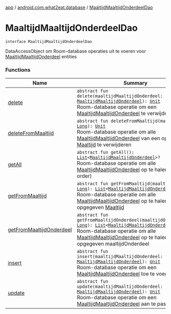 [app](../../index.md) / [android.com.what2eat.database](../index.md) / [MaaltijdMaaltijdOnderdeelDao](./index.md)

# MaaltijdMaaltijdOnderdeelDao

`interface MaaltijdMaaltijdOnderdeelDao`

DataAccessObject om Room-database operaties uit te voeren voor [MaaltijdMaaltijdOnderdeel](../../android.com.what2eat.model/-maaltijd-maaltijd-onderdeel/index.md) entities

### Functions

| Name | Summary |
|---|---|
| [delete](delete.md) | `abstract fun delete(maaltijdMaaltijdOnderdeel: `[`MaaltijdMaaltijdOnderdeel`](../../android.com.what2eat.model/-maaltijd-maaltijd-onderdeel/index.md)`): `[`Unit`](https://kotlinlang.org/api/latest/jvm/stdlib/kotlin/-unit/index.html)<br>Room-database operatie om een [MaaltijdMaaltijdOnderdeel](../../android.com.what2eat.model/-maaltijd-maaltijd-onderdeel/index.md) te verwijderen |
| [deleteFromMaaltijd](delete-from-maaltijd.md) | `abstract fun deleteFromMaaltijd(maaltijdId: `[`Long`](https://kotlinlang.org/api/latest/jvm/stdlib/kotlin/-long/index.html)`): `[`Unit`](https://kotlinlang.org/api/latest/jvm/stdlib/kotlin/-unit/index.html)<br>Room-database operatie om alle [MaaltijdMaaltijdOnderdeel](../../android.com.what2eat.model/-maaltijd-maaltijd-onderdeel/index.md) van een opgegeven [Maaltijd](../../android.com.what2eat.model/-maaltijd/index.md) te verwijderen |
| [getAll](get-all.md) | `abstract fun getAll(): `[`List`](https://kotlinlang.org/api/latest/jvm/stdlib/kotlin.collections/-list/index.html)`<`[`MaaltijdMaaltijdOnderdeel`](../../android.com.what2eat.model/-maaltijd-maaltijd-onderdeel/index.md)`>?`<br>Room-database operatie om alle [MaaltijdMaaltijdOnderdeel](../../android.com.what2eat.model/-maaltijd-maaltijd-onderdeel/index.md) op te halen (DESC order) |
| [getFromMaaltijd](get-from-maaltijd.md) | `abstract fun getFromMaaltijd(maaltijdId: `[`Long`](https://kotlinlang.org/api/latest/jvm/stdlib/kotlin/-long/index.html)`): `[`List`](https://kotlinlang.org/api/latest/jvm/stdlib/kotlin.collections/-list/index.html)`<`[`MaaltijdMaaltijdOnderdeel`](../../android.com.what2eat.model/-maaltijd-maaltijd-onderdeel/index.md)`>?`<br>Room-database operatie om alle [MaaltijdMaaltijdOnderdeel](../../android.com.what2eat.model/-maaltijd-maaltijd-onderdeel/index.md) op te halen van een opgegeven [Maaltijd](../../android.com.what2eat.model/-maaltijd/index.md) |
| [getFromMaaltijdOnderdeel](get-from-maaltijd-onderdeel.md) | `abstract fun getFromMaaltijdOnderdeel(maaltijdOnderdeelId: `[`Long`](https://kotlinlang.org/api/latest/jvm/stdlib/kotlin/-long/index.html)`): `[`List`](https://kotlinlang.org/api/latest/jvm/stdlib/kotlin.collections/-list/index.html)`<`[`MaaltijdMaaltijdOnderdeel`](../../android.com.what2eat.model/-maaltijd-maaltijd-onderdeel/index.md)`>?`<br>Room-database operatie om alle [MaaltijdMaaltijdOnderdeel](../../android.com.what2eat.model/-maaltijd-maaltijd-onderdeel/index.md) op te halen van een opgegeven maaltijdOnderdeel |
| [insert](insert.md) | `abstract fun insert(maaltijdMaaltijdOnderdeel: `[`MaaltijdMaaltijdOnderdeel`](../../android.com.what2eat.model/-maaltijd-maaltijd-onderdeel/index.md)`): `[`Unit`](https://kotlinlang.org/api/latest/jvm/stdlib/kotlin/-unit/index.html)<br>Room-database operatie om een [MaaltijdMaaltijdOnderdeel](../../android.com.what2eat.model/-maaltijd-maaltijd-onderdeel/index.md) toe te voegen |
| [update](update.md) | `abstract fun update(maaltijdMaaltijdOnderdeel: `[`MaaltijdMaaltijdOnderdeel`](../../android.com.what2eat.model/-maaltijd-maaltijd-onderdeel/index.md)`): `[`Unit`](https://kotlinlang.org/api/latest/jvm/stdlib/kotlin/-unit/index.html)<br>Room-database operatie om een [MaaltijdMaaltijdOnderdeel](../../android.com.what2eat.model/-maaltijd-maaltijd-onderdeel/index.md) aan te passen |
